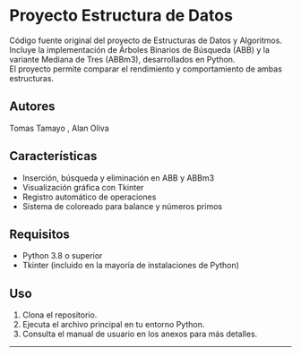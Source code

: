 # Proyecto Estructura de Datos
Código fuente original del proyecto de Estructuras de Datos y Algoritmos.  
Incluye la implementación de Árboles Binarios de Búsqueda (ABB) y la variante Mediana de Tres (ABBm3), desarrollados en Python.  
El proyecto permite comparar el rendimiento y comportamiento de ambas estructuras.

## Autores
Tomas Tamayo , Alan Oliva

## Características
- Inserción, búsqueda y eliminación en ABB y ABBm3
- Visualización gráfica con Tkinter
- Registro automático de operaciones
- Sistema de coloreado para balance y números primos

## Requisitos
- Python 3.8 o superior
- Tkinter (incluido en la mayoría de instalaciones de Python)

## Uso
1. Clona el repositorio.
2. Ejecuta el archivo principal en tu entorno Python.
3. Consulta el manual de usuario en los anexos para más detalles.

---
